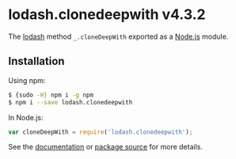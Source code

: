 # lodash.clonedeepwith v4.3.2

The [lodash](https://lodash.com/) method `_.cloneDeepWith` exported as a [Node.js](https://nodejs.org/) module.

## Installation

Using npm:
```bash
$ {sudo -H} npm i -g npm
$ npm i --save lodash.clonedeepwith
```

In Node.js:
```js
var cloneDeepWith = require('lodash.clonedeepwith');
```

See the [documentation](https://lodash.com/docs#cloneDeepWith) or [package source](https://github.com/lodash/lodash/blob/4.3.2-npm-packages/lodash.clonedeepwith) for more details.
